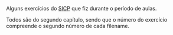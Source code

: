 Alguns exercícios do [SICP](https://mitpress.mit.edu/sites/default/files/sicp/index.html) que fiz durante o período de aulas.

Todos são do segundo capítulo, sendo que o número do exercício compreende o segundo número de cada filename.

